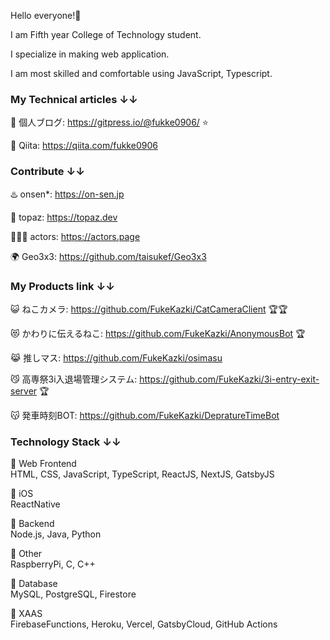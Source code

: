 Hello everyone!🚀

I am Fifth year College of Technology student.

I specialize in making web application.

I am most skilled and comfortable using JavaScript, Typescript.


### My Technical articles ↓↓

🚀 個人ブログ: https://gitpress.io/@fukke0906/ ⭐

🚀 Qiita: https://qiita.com/fukke0906

### Contribute ↓↓
♨️ onsen*: https://on-sen.jp  

🦔 topaz: https://topaz.dev

👱🏻‍♀️ actors: https://actors.page  

🌍 Geo3x3: https://github.com/taisukef/Geo3x3

### My Products link ↓↓

😺 ねこカメラ: https://github.com/FukeKazki/CatCameraClient 🏆🏆

😻 かわりに伝えるねこ: https://github.com/FukeKazki/AnonymousBot 🏆

😹 推しマス: https://github.com/FukeKazki/osimasu

😼 高専祭3i入退場管理システム: https://github.com/FukeKazki/3i-entry-exit-server 🏆

😽 発車時刻BOT: https://github.com/FukeKazki/DepratureTimeBot

### Technology Stack ↓↓

🚀 Web Frontend  
HTML, CSS, JavaScript, TypeScript, ReactJS, NextJS, GatsbyJS

🚀 iOS  
ReactNative

🚀 Backend  
Node.js, Java, Python

🚀 Other  
RaspberryPi, C, C++

🚀 Database  
MySQL, PostgreSQL, Firestore

🚀 XAAS  
FirebaseFunctions, Heroku, Vercel, GatsbyCloud, GitHub Actions



